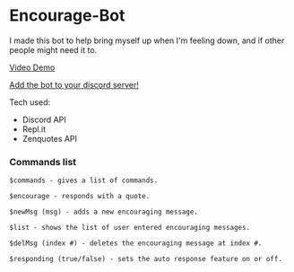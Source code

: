 # Encourage-Bot

I made this bot to help bring myself up when I'm feeling down, and if other people might need it to.

[Video Demo](https://twitter.com/MigsDev/status/1391890770781605888)

[Add the bot to your discord server!](https://discord.com/api/oauth2/authorize?client_id=841365676442779709&permissions=2148002880&scope=bot)

Tech used:
- Discord API
- Repl.it 
- Zenquotes API

### Commands list
```
$commands - gives a list of commands.

$encourage - responds with a quote.

$newMsg (msg) - adds a new encouraging message.

$list - shows the list of user entered encouraging messages.

$delMsg (index #) - deletes the encouraging message at index #.

$responding (true/false) - sets the auto response feature on or off.
```
